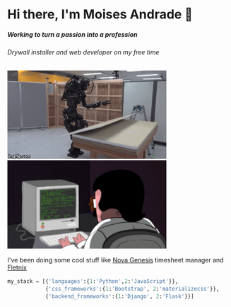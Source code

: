 # Hi there, I'm Moises Andrade 👋
##### Working to turn a passion into a profession


###### Drywall installer and web developer on my free time
![alt text](https://github.com/FuryAndRage/FuryAndRage/blob/master/img/1.gif "Drywall instalation during the day") ![](https://github.com/FuryAndRage/FuryAndRage/blob/master/img/2.gif "Programming at night")

I've been doing some cool stuff like [Nova Genesis](https://novagenesis.co.nz) timesheet manager and [Fletnix](https://github.com/FuryAndRage/Fletnix)
<!--
**FuryAndRage/FuryAndRage** is a ✨ _special_ ✨ repository because its `README.md` (this file) appears on your GitHub profile.

Here are some ideas to get you started:

- 🔭 I’m currently working on ...
- 🌱 I’m currently learning ...
- 👯 I’m looking to collaborate on ...
- 🤔 I’m looking for help with ...
- 💬 Ask me about ...
- 📫 How to reach me: ...
- 😄 Pronouns: ...
- ⚡ Fun fact: ...
-->

 
```python
my_stack = [{'languages':{1:'Python',2:'JavaScript'}},
            {'css_frameworks':{1:'Bootstrap', 2:'materializecss'}},
            {'backend_frameworks':{1:'Django', 2:'Flask'}}]
```


